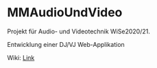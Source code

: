 # MMAudioUndVideo
Projekt für Audio- und Videotechnik WiSe2020/21.

Entwicklung einer DJ/VJ Web-Applikation

Wiki: [Link](https://github.com/SelinaWernike/MMAudioUndVideo/wiki)
